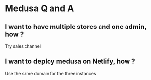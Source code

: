 # Medusa Q and A

## I want to have multiple stores and one admin, how ?
Try sales channel

## I want to deploy medusa on Netlify, how ?
Use the same domain for the three instances
